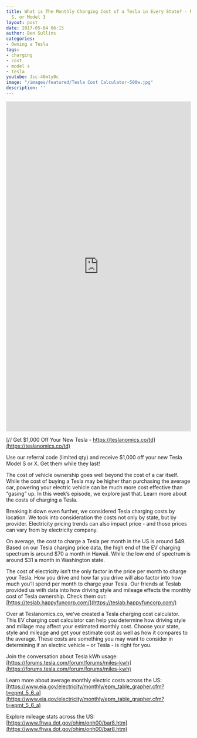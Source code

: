 ```yaml
---
title: What is The Monthly Charging Cost of a Tesla in Every State? - Model X, Model
  S, or Model 3
layout: post
date: 2017-05-04 06:15
author: Ben Sullins
categories:
- Owning a Tesla
tags:
- charging
- cost
- model s
- tesla
youtube: Jsc-46mty0c
image: "/images/featured/Tesla Cost Calculator-500w.jpg"
description: ''
---
```



<iframe frameborder="0" marginheight="0" marginwidth="0" allowtransparency="true" class="tableauViz" style="display: block; width: 100%; height: 900; margin: 0px; padding: 0px; border: none;" width="100%" height="900" src="https://public.tableau.com/views/tesla-charging-costs/self?:embed=y&amp;:showVizHome=no&amp;:hoswidtt_url=https%3A%2F%2Fpublic.tableau.com%2F&amp;:tabs=no&amp;:toolbar=yes&amp;:animate_transition=yes&amp;:display_static_image=yes&amp;:display_spinner=yes&amp;:display_overlay=yes&amp;:display_count=yes"></iframe>

[ ](https://teslanomics.co/td)

[// Get $1,000 Off Your New Tesla - https://teslanomics.co/td](https://teslanomics.co/td)

Use our referral code (limited qty) and receive $1,000 off your new Tesla Model S or X. Get them while they last!

The cost of vehicle ownership goes well beyond the cost of a car itself. While the cost of buying a Tesla may be higher than purchasing the average car, powering your electric vehicle can be much more cost effective than “gasing” up. In this week’s episode, we explore just that. Learn more about the costs of charging a Tesla.

Breaking it down even further, we considered Tesla charging costs by location. We took into consideration the costs not only by state, but by provider. Electricity pricing trends can also impact price - and those prices can vary from by electricity company.

On average, the cost to charge a Tesla per month in the US is around $49. Based on our Tesla charging price data, the high end of the EV charging spectrum is around $70 a month in Hawaii. While the low end of spectrum is around $31 a month in Washington state.

The cost of electricity isn’t the only factor in the price per month to charge your Tesla. How you drive and how far you drive will also factor into how much you’ll spend per month to charge your Tesla. Our friends at Teslab provided us with data into how driving style and mileage effects the monthly cost of Tesla ownership. Check them out: [https://teslab.happyfuncorp.com/](https://teslab.happyfuncorp.com/)

Over at Teslanomics.co, we’ve created a Tesla charging cost calculator. This EV charging cost calculator can help you determine how driving style and millage may affect your estimated monthly cost. Choose your state, style and mileage and get your estimate cost as well as how it compares to the average. These costs are something you may want to consider in determining if an electric vehicle – or Tesla - is right for you.

Join the conversation about Tesla kWh usage: [https://forums.tesla.com/forum/forums/miles-kwh](https://forums.tesla.com/forum/forums/miles-kwh)

Learn more about average monthly electric costs across the US: [https://www.eia.gov/electricity/monthly/epm_table_grapher.cfm?t=epmt_5_6_a](https://www.eia.gov/electricity/monthly/epm_table_grapher.cfm?t=epmt_5_6_a)

Explore mileage stats across the US: [https://www.fhwa.dot.gov/ohim/onh00/bar8.htm](https://www.fhwa.dot.gov/ohim/onh00/bar8.htm)
